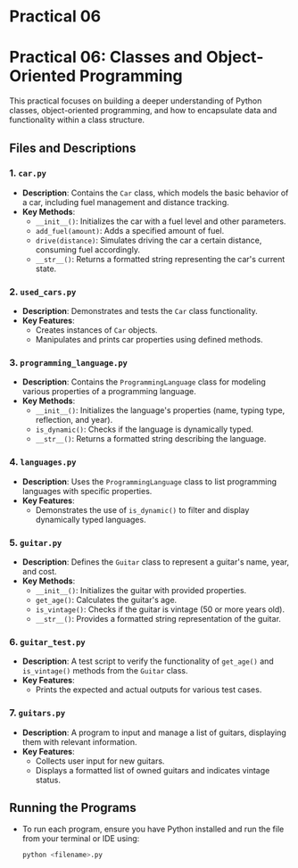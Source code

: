 # Practical 06
# Practical 06: Classes and Object-Oriented Programming

This practical focuses on building a deeper understanding of Python classes, object-oriented programming, and how to encapsulate data and functionality within a class structure.

## Files and Descriptions

### 1. `car.py`
- **Description**: Contains the `Car` class, which models the basic behavior of a car, including fuel management and distance tracking.
- **Key Methods**:
  - `__init__()`: Initializes the car with a fuel level and other parameters.
  - `add_fuel(amount)`: Adds a specified amount of fuel.
  - `drive(distance)`: Simulates driving the car a certain distance, consuming fuel accordingly.
  - `__str__()`: Returns a formatted string representing the car's current state.

### 2. `used_cars.py`
- **Description**: Demonstrates and tests the `Car` class functionality.
- **Key Features**:
  - Creates instances of `Car` objects.
  - Manipulates and prints car properties using defined methods.

### 3. `programming_language.py`
- **Description**: Contains the `ProgrammingLanguage` class for modeling various properties of a programming language.
- **Key Methods**:
  - `__init__()`: Initializes the language's properties (name, typing type, reflection, and year).
  - `is_dynamic()`: Checks if the language is dynamically typed.
  - `__str__()`: Returns a formatted string describing the language.

### 4. `languages.py`
- **Description**: Uses the `ProgrammingLanguage` class to list programming languages with specific properties.
- **Key Features**:
  - Demonstrates the use of `is_dynamic()` to filter and display dynamically typed languages.

### 5. `guitar.py`
- **Description**: Defines the `Guitar` class to represent a guitar's name, year, and cost.
- **Key Methods**:
  - `__init__()`: Initializes the guitar with provided properties.
  - `get_age()`: Calculates the guitar's age.
  - `is_vintage()`: Checks if the guitar is vintage (50 or more years old).
  - `__str__()`: Provides a formatted string representation of the guitar.

### 6. `guitar_test.py`
- **Description**: A test script to verify the functionality of `get_age()` and `is_vintage()` methods from the `Guitar` class.
- **Key Features**:
  - Prints the expected and actual outputs for various test cases.

### 7. `guitars.py`
- **Description**: A program to input and manage a list of guitars, displaying them with relevant information.
- **Key Features**:
  - Collects user input for new guitars.
  - Displays a formatted list of owned guitars and indicates vintage status.

## Running the Programs

- To run each program, ensure you have Python installed and run the file from your terminal or IDE using:
  ```bash
  python <filename>.py

